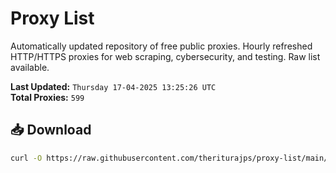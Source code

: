 # Proxy List

Automatically updated repository of free public proxies. Hourly refreshed HTTP/HTTPS proxies for web scraping, cybersecurity, and testing. Raw list available.

**Last Updated:** `Thursday 17-04-2025 13:25:26 UTC`  
**Total Proxies:** `599`

## 📥 Download
```bash
curl -O https://raw.githubusercontent.com/theriturajps/proxy-list/main/proxies.txt
